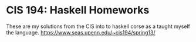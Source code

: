 # CIS 194: Haskell Homeworks
These are my solutions from the CIS into to haskell corse as a taught myself the language. https://www.seas.upenn.edu/~cis194/spring13/

